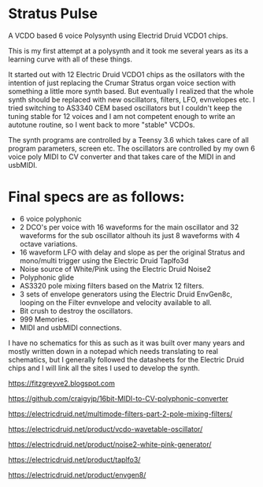 # Stratus Pulse

A VCDO based 6 voice Polysynth using Electrid Druid VCDO1 chips.

This is my first attempt at a polysynth and it took me several years as its a learning curve with all of these things.

It started out with 12 Electric Druid VCDO1 chips as the osillators with the intention of just replacing the Crumar Stratus organ voice section with something a little more synth based. But eventually I realized that the whole synth should be replaced with new oscillators, filters, LFO, evnvelopes etc. I tried switching to AS3340 CEM based oscillators but I couldn't keep the tuning stable for 12 voices and I am not competent enough to write an autotune routine, so I went back to more "stable" VCDOs.

The synth programs are controlled by a Teensy 3.6 which takes care of all program parameters, screen etc. The oscillators are controlled by my own 6 voice poly MIDI to CV converter and that takes care of the MIDI in and usbMIDI.

# Final specs are as follows:

* 6 voice polyphonic
* 2 DCO's per voice with 16 waveforms for the main oscillator and 32 waveforms for the sub oscillator althouh its just 8 waveforms with 4 octave variations.
* 16 waveform LFO with delay and slope as per the original Stratus and mono/multi trigger using the Electric Druid Taplfo3d
* Noise source of White/Pink using the Electric Druid Noise2
* Polyphonic glide
* AS3320 pole mixing filters based on the Matrix 12 filters.
* 3 sets of envelope generators using the Electric Druid EnvGen8c, looping on the Filter evnvelope and velocity available to all.
* Bit crush to destroy the oscillators.
* 999 Memories.
* MIDI and usbMIDI connections.

I have no schematics for this as such as it was built over many years and mostly written down in a notepad which needs translating to real schematics, but I generally followed the datasheets for the Electric Druid chips and I will link all the sites I used to develop the synth.

https://fitzgreyve2.blogspot.com

https://github.com/craigyjp/16bit-MIDI-to-CV-polyphonic-converter

https://electricdruid.net/multimode-filters-part-2-pole-mixing-filters/

https://electricdruid.net/product/vcdo-wavetable-oscillator/

https://electricdruid.net/product/noise2-white-pink-generator/

https://electricdruid.net/product/taplfo3/

https://electricdruid.net/product/envgen8/


